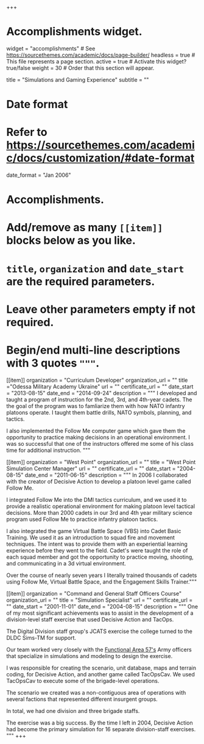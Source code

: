 +++
# Accomplishments widget.
widget = "accomplishments"  # See https://sourcethemes.com/academic/docs/page-builder/
headless = true  # This file represents a page section.
active = true  # Activate this widget? true/false
weight = 30  # Order that this section will appear.

title = "Simulations and Gaming Experience"
subtitle = ""

# Date format
#   Refer to https://sourcethemes.com/academic/docs/customization/#date-format
date_format = "Jan 2006"

# Accomplishments.
#   Add/remove as many `[[item]]` blocks below as you like.
#   `title`, `organization` and `date_start` are the required parameters.
#   Leave other parameters empty if not required.
#   Begin/end multi-line descriptions with 3 quotes `"""`.

[[item]]
organization = "Curriculum Developer"
organization_url = ""
title ="Odessa Military Academy Ukraine"
url = ""
certificate_url = ""
date_start = "2013-08-15"
date_end = "2014-09-24"
description = """
I developed and taught a program of instruction for the 2nd, 3rd, and 4th-year cadets.  The the goal of the program was to famliarize them with how NATO infantry platoons operate.  I taught them battle drills, NATO symbols, planning, and tactics.

I also implemented the Follow Me computer game which gave them the opportunity to practice making decisions in an operational environment.  I was so successful that one of the instructors offered me some of his class time for additional instruction. """

[[item]]
organization = "West Point"
organization_url = ""
title = "West Point Simulation Center Manager"
url = ""
certificate_url = ""
date_start = "2004-08-15"
date_end = "2011-06-15"
description = """
In 2006 I collaborated with the creator of Decisive Action to develop a platoon level game called Follow Me.

I integrated Follow Me into the DMI tactics curriculum, and we used it to provide a realistic operational environment for making platoon level tactical
decisions. More than 2000 cadets in our 3rd and 4th year military science program used Follow Me to practice infantry platoon tactics.  

I also integrated the game Virtual Battle Space (VBS) into Cadet Basic Training.  We used it as an introduction to squad fire and movement techniques. The intent was to provide them with an experiential learning experience before they went to the field.  Cadet's were taught the role of each squad member and got the opportunity to practice moving, shooting, and communicating in a 3d virtual environment.

Over the course of nearly seven years I literally trained thousands of cadets using Follow Me, Virtual Battle Space, and the Engagement Skills Trainer."""

[[item]]
organization = "Command and General Staff Officers Course"
organization_url = ""
title = "Simulation Specialist"
url = ""
certificate_url = ""
date_start = "2001-11-01"
date_end = "2004-08-15"
description = """
One of my most significant achievements was to assist in the development of a division-level staff exercise that used Decisive Action and TacOps.

The Digital Division staff group's JCATS exercise the college turned to the DLDC Sims-TM for support.

Our team worked very closely with the [Functional Area 57's](https://www.csiac.org/certification/u-s-army-functional-area-57-fa57/) Army officers that specialize in simulations and modeling to design the exercise.

I was responsible for creating the scenario, unit database, maps and terrain coding, for Decisive Action, and another game called TacOpsCav. We used TacOpsCav to execute some of the brigade-level operations. 

The scenario we created was a non-contiguous area of operations with several factions that represented different insurgent groups.

In total, we had one division and three brigade staffs.

The exercise was a big success. By the time I left in 2004, Decisive Action had become the primary simulation for 16 separate division-staff exercises.  """
+++
